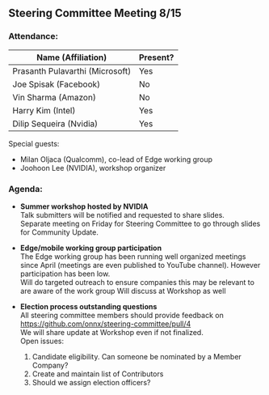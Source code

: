 ## Steering Committee Meeting 8/15

### Attendance:

| Name (Affiliation) | Present? |
| ------------------------------- | --- |
| Prasanth Pulavarthi (Microsoft) | Yes |
| Joe Spisak (Facebook)           | No |
| Vin Sharma (Amazon)             | No | 
| Harry Kim (Intel)               | Yes |
| Dilip Sequeira (Nvidia)         | Yes |

Special guests:
* Milan Oljaca (Qualcomm), co-lead of Edge working group
* Joohoon Lee (NVIDIA), workshop organizer

### Agenda:
* **Summer workshop hosted by NVIDIA**  
Talk submitters will be notified and requested to share slides.  
Separate meeting on Friday for Steering Committee to go through slides for Community Update.

* **Edge/mobile working group participation**  
The Edge working group has been running well organized meetings since April (meetings are even published to YouTube channel). However participation has been low.  
Will do targeted outreach to ensure companies this may be relevant to are aware of the work group
Will discuss at Workshop as well

* **Election process outstanding questions**  
All steering committee members should provide feedback on https://github.com/onnx/steering-committee/pull/4  
We will share update at Workshop even if not finalized.   
Open issues:  
  1) Candidate eligibility. Can someone be nominated by a Member Company? 
  2) Create and maintain list of Contributors
  3) Should we assign election officers?
  
